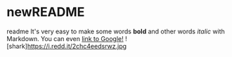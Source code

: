 # newREADME
readme
It's very easy to make some words **bold** and other words *italic* with Markdown. You can even [link to Google!](http://google.com)
![shark]https://i.redd.it/2chc4eedsrwz.jpg
